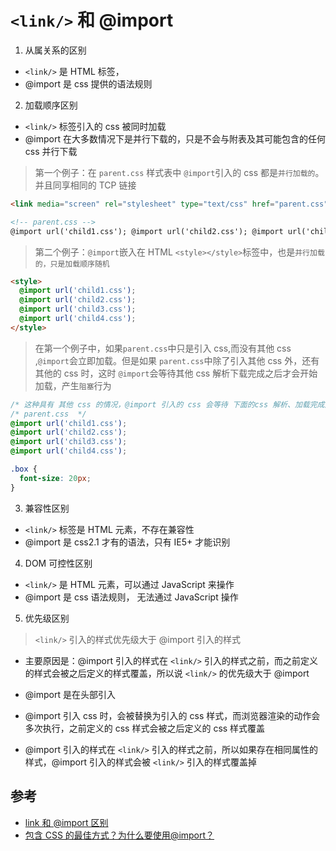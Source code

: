 # `<link/>` 和 @import

1. 从属关系的区别

- `<link/>` 是 HTML 标签，
- @import 是 css 提供的语法规则

2. 加载顺序区别

- `<link/>` 标签引入的 css 被同时加载
- @import 在大多数情况下是并行下载的，只是不会与附表及其可能包含的任何 css 并行下载

> 第一个例子：在 `parent.css` 样式表中 `@import`引入的 css 都是`并行加载的`。并且同享相同的 TCP 链接

```html
<link media="screen" rel="stylesheet" type="text/css" href="parent.css" />

<!-- parent.css -->
@import url('child1.css'); @import url('child2.css'); @import url('child3.css'); @import url('child4.css');
```

> 第二个例子：`@import`嵌入在 HTML `<style></style>`标签中，也是`并行加载的，只是加载顺序随机`

```html
<style>
  @import url('child1.css');
  @import url('child2.css');
  @import url('child3.css');
  @import url('child4.css');
</style>
```

> 在第一个例子中，如果`parent.css`中只是引入 css,而没有其他 css ,`@import`会立即加载。但是如果 `parent.css`中除了引入其他 css 外，还有其他的 css 时，这时 `@import`会等待其他 css 解析下载完成之后才会开始加载，产生`阻塞`行为

```css
/* 这种具有 其他 css 的情况，@import 引入的 css 会等待 下面的css 解析、加载完成之后，才开始加载 */
/* parent.css  */
@import url('child1.css');
@import url('child2.css');
@import url('child3.css');
@import url('child4.css');

.box {
  font-size: 20px;
}
```

3. 兼容性区别

- `<link/>` 标签是 HTML 元素，不存在兼容性
- @import 是 css2.1 才有的语法，只有 IE5+ 才能识别

4. DOM 可控性区别

- `<link/>` 是 HTML 元素，可以通过 JavaScript 来操作
- @import 是 css 语法规则， 无法通过 JavaScript 操作

5. 优先级区别

> `<link/>` 引入的样式优先级大于 @import 引入的样式

- 主要原因是：@import 引入的样式在 `<link/>` 引入的样式之前，而之前定义的样式会被之后定义的样式覆盖，所以说 `<link/>` 的优先级大于 @import

- @import 是在头部引入
- @import 引入 css 时，会被替换为引入的 css 样式，而浏览器渲染的动作会多次执行，之前定义的 css 样式会被之后定义的 css 样式覆盖
- @import 引入的样式在 `<link/>` 引入的样式之前，所以如果存在相同属性的样式，@import 引入的样式会被 `<link/>` 引入的样式覆盖掉

## 参考

- [link 和 @import 区别](https://juejin.cn/post/6844903581649207309)
- [包含 CSS 的最佳方式？为什么要使用@import？](https://stackoverflow.com/questions/10036977/best-way-to-include-css-why-use-import)
